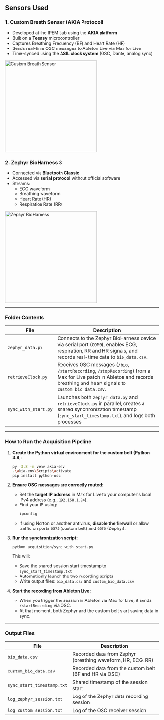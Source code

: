 ## Sensors Used
### 1. Custom Breath Sensor (AKIA Protocol)
- Developed at the IPEM Lab using the **AKIA platform**
- Built on a **Teensy** microcontroller
- Captures Breathing Frequency (BF) and Heart Rate (HR)
- Sends real-time OSC messages to Ableton Live via Max for Live
- Time-synced using the **ASIL clock system** (OSC, Dante, analog sync)

<img src="..img/custom.png" alt="Custom Breath Sensor" width="300"/>

### 2. Zephyr BioHarness 3
- Connected via **Bluetooth Classic**
- Accessed via **serial protocol** without official software
- Streams:
  - ECG waveform
  - Breathing waveform
  - Heart Rate (HR)
  - Respiration Rate (RR)

<img src="..img/zephyr.jpg" alt="Zephyr BioHarness" width="300"/>

---

### Folder Contents

| File                   | Description |
|------------------------|-------------|
| `zephyr_data.py`       | Connects to the Zephyr BioHarness device via serial port (`COM9`), enables ECG, respiration, RR and HR signals, and records real-time data to `bio_data.csv`. |
| `retrieveClock.py`     | Receives OSC messages (`/bio`, `/startRecording`, `/stopRecording`) from a Max for Live patch in Ableton and records breathing and heart signals to `custom_bio_data.csv`. |
| `sync_with_start.py`   | Launches both `zephyr_data.py` and `retrieveClock.py` in parallel, creates a shared synchronization timestamp (`sync_start_timestamp.txt`), and logs both processes. |

---

### How to Run the Acquisition Pipeline

1. **Create the Python virtual environment for the custom belt (Python 3.8)**:
   ```bash
   py -3.8 -m venv akia-env
   .\akia-env\Scripts\activate
   pip install python-osc
   ```

2. **Ensure OSC messages are correctly routed:**
   - Set the **target IP address** in Max for Live to your computer's local IPv4 address (e.g., `192.168.1.24`).
   - Find your IP using:
     ```bash
     ipconfig
     ```
   - If using Norton or another antivirus, **disable the firewall** or allow traffic on ports `6575` (custom belt) and `6576` (Zephyr).

3. **Run the synchronization script:**
   ```bash
   python acquisition/sync_with_start.py
   ```

   This will:
   - Save the shared session start timestamp to `sync_start_timestamp.txt`
   - Automatically launch the two recording scripts
   - Write output files: `bio_data.csv` and `custom_bio_data.csv`

4. **Start the recording from Ableton Live:**
   - When you trigger the session in Ableton via Max for Live, it sends `/startRecording` via OSC.
   - At that moment, both Zephyr and the custom belt start saving data in sync.

---

### Output Files

| File                     | Description |
|--------------------------|-------------|
| `bio_data.csv`           | Recorded data from Zephyr (breathing waveform, HR, ECG, RR) |
| `custom_bio_data.csv`    | Recorded data from the custom belt (BF and HR via OSC) |
| `sync_start_timestamp.txt` | Shared timestamp of the session start |
| `log_zephyr_session.txt` | Log of the Zephyr data recording session |
| `log_custom_session.txt` | Log of the OSC receiver session |
